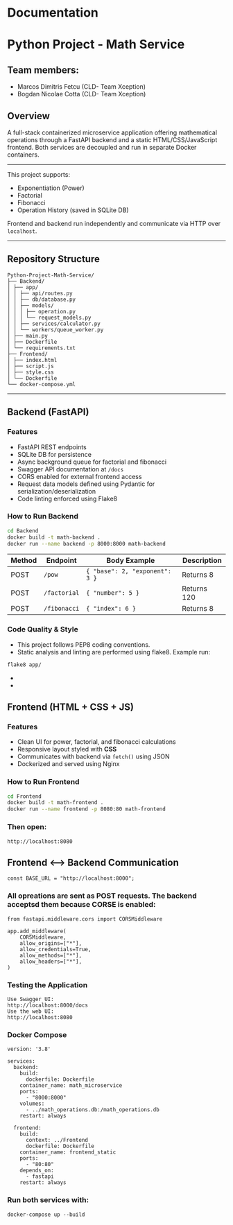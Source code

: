 # Documentation

# Python Project - Math Service

## Team members:

- Marcos Dimitris Fetcu (CLD- Team Xception)
- Bogdan Nicolae Cotta (CLD- Team Xception)


##  Overview

A full-stack containerized microservice application offering mathematical operations through a FastAPI backend and a static HTML/CSS/JavaScript frontend. Both services are decoupled and run in separate Docker containers.

---

This project supports:
- Exponentiation (Power)
- Factorial
- Fibonacci
- Operation History (saved in SQLite DB)

Frontend and backend run independently and communicate via HTTP over `localhost`.

---

##  Repository Structure
```
Python-Project-Math-Service/
├── Backend/
│ ├── app/
│ │ ├── api/routes.py
│ │ ├── db/database.py
│ │ ├── models/
│ │ │ ├── operation.py
│ │ │ └── request_models.py
│ │ ├── services/calculator.py
│ │ └── workers/queue_worker.py
│ ├── main.py
│ ├── Dockerfile
│ └── requirements.txt
├── Frontend/
│ ├── index.html
│ ├── script.js
│ ├── style.css
│ └── Dockerfile
└── docker-compose.yml
```
---

##  Backend (FastAPI)

###  Features

- FastAPI REST endpoints
- SQLite DB for persistence
- Async background queue for factorial and fibonacci
- Swagger API documentation at `/docs`
- CORS enabled for external frontend access
- Request data models defined using Pydantic for serialization/deserialization
- Code linting enforced using Flake8

###  How to Run Backend

```bash
cd Backend
docker build -t math-backend .
docker run --name backend -p 8000:8000 math-backend
```

| Method | Endpoint     | Body Example                   | Description                 |
| ------ | ------------ | ------------------------------ | --------------------------- |
| POST   | `/pow`       | `{ "base": 2, "exponent": 3 }` | Returns 8                   |
| POST   | `/factorial` | `{ "number": 5 }`              | Returns 120                 |
| POST   | `/fibonacci` | `{ "index": 6 }`               | Returns 8                   |

###  Code Quality & Style

- This project follows PEP8 coding conventions.
- Static analysis and linting are performed using flake8. Example run:
```bash
flake8 app/
```
- 
- 

##  Frontend (HTML + CSS + JS)

###  Features

- Clean UI for power, factorial, and fibonacci calculations  
- Responsive layout styled with **CSS**
- Communicates with backend via `fetch()` using JSON
- Dockerized and served using Nginx

  
###  How to Run Frontend
```bash
cd Frontend
docker build -t math-frontend .
docker run --name frontend -p 8080:80 math-frontend
```
### Then open:
```
http://localhost:8080
```

## Frontend <--> Backend Communication
```
const BASE_URL = "http://localhost:8000";
```
### All opreations are sent as POST requests. The backend acceptsd them because CORSE is enabled:
```
from fastapi.middleware.cors import CORSMiddleware

app.add_middleware(
    CORSMiddleware,
    allow_origins=["*"],
    allow_credentials=True,
    allow_methods=["*"],
    allow_headers=["*"],
)
```

### Testing the Application
```
Use Swagger UI:
http://localhost:8000/docs
Use the web UI:
http://localhost:8080
```

### Docker Compose
```
version: '3.8'

services:
  backend:
    build:
      dockerfile: Dockerfile
    container_name: math_microservice
    ports:
      - "8000:8000"
    volumes:
      - ../math_operations.db:/math_operations.db
    restart: always

  frontend:
    build:
      context: ../Frontend
      dockerfile: Dockerfile
    container_name: frontend_static
    ports:
      - "80:80"                    
    depends_on:
      - fastapi                    
    restart: always
```

###  Run both services with:
```
docker-compose up --build
```


